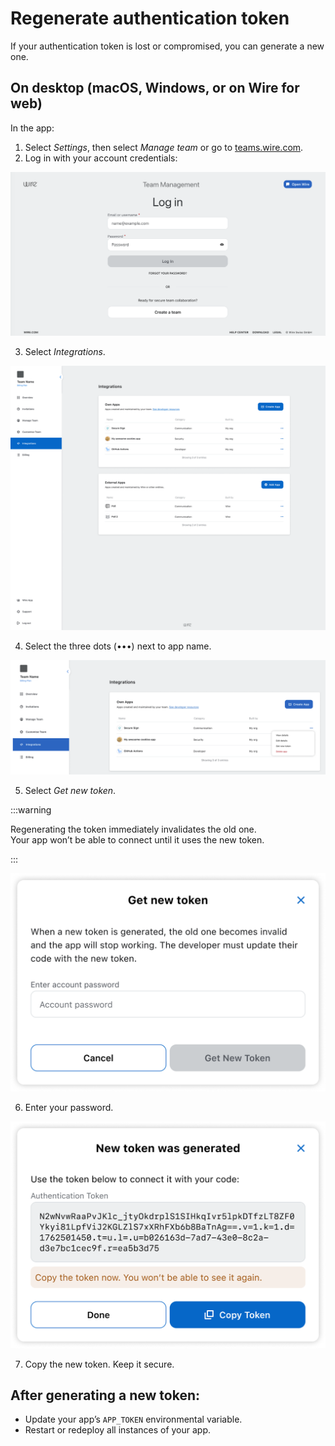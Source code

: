 # Regenerate authentication token

If your authentication token is lost or compromised, you can generate a new one.

## On desktop (macOS, Windows, or on Wire for web)

In the app:

1. Select *Settings*, then select *Manage team* or go to [teams.wire.com](https://teams.wire.com/).
2. Log in with your account credentials:

![log in](../assets/team-management/log_in.png)

3. Select *Integrations*.

![integrations tab](../assets/team-management/integrations_tab.png)

4. Select the three dots (•••) next to app name.

![integrations tab dots](../assets/team-management/integrations_tab_three_dots.png)

5. Select *Get new token*.

:::warning

Regenerating the token immediately invalidates the old one.  
Your app won’t be able to connect until it uses the new token.

:::

![get new token](../assets/team-management/get_new_token.png)

6. Enter your password.

![copy new token](../assets/team-management/copy_new_token.png)

7. Copy the new token. Keep it secure.

## After generating a new token:
 - Update your app’s `APP_TOKEN` environmental variable.
 - Restart or redeploy all instances of your app.
